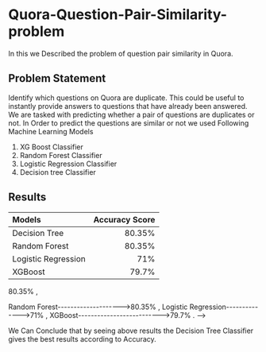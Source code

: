 # Quora-Question-Pair-Similarity-problem
In this we Described the problem of question pair similarity in Quora.
## Problem Statement
  Identify which questions on Quora are duplicate. This could be useful to instantly provide answers to questions that have already been answered. 
  We are tasked with predicting whether a pair of questions are duplicates or not.
In Order to predict the questions are similar or not we used Following Machine Learning Models 
  1. XG Boost Classifier
  2. Random Forest Classifier
  3. Logistic Regression Classifier
  4. Decision tree Classifier
## Results

| Models       |    Accuracy Score |
| :----------- |  ---------------: |
|Decision Tree |  80.35%           |
|Random Forest |  80.35%           |
|Logistic Regression |  71%           |
|XGBoost |  79.7%            |

                               
<!-- 
**Models**                         **Accuracy Score**
Decision Tree-------------------->80.35% ,
Random Forest-------------------->80.35% ,
Logistic Regression-------------->71% ,
XGBoost-------------------------->79.7% . 
-->


We Can Conclude that by seeing above results the Decision Tree Classifier gives the best results according to Accuracy.
